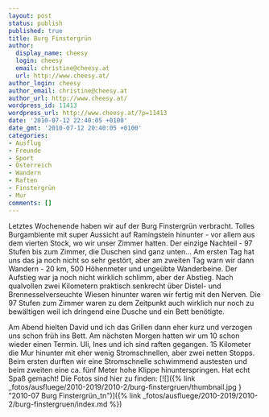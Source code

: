 ```yaml
---
layout: post
status: publish
published: true
title: Burg Finstergrün
author:
  display_name: cheesy
  login: cheesy
  email: christine@cheesy.at
  url: http://www.cheesy.at/
author_login: cheesy
author_email: christine@cheesy.at
author_url: http://www.cheesy.at/
wordpress_id: 11413
wordpress_url: http://www.cheesy.at/?p=11413
date: '2010-07-12 22:40:05 +0100'
date_gmt: '2010-07-12 20:40:05 +0100'
categories:
- Ausflug
- Freunde
- Sport
- Österreich
- Wandern
- Raften
- Finstergrün
- Mur
comments: []
---
```

<!--:de-->Letztes Wochenende haben wir auf der Burg Finstergrün verbracht. Tolles Burgambiente mit super Aussicht auf Ramingstein hinunter - vor allem aus dem vierten Stock, wo wir unser Zimmer hatten. Der einzige Nachteil - 97 Stufen bis zum Zimmer, die Duschen sind ganz unten... Am ersten Tag hat uns das ja noch nicht so sehr gestört, aber am zweiten Tag warn wir dann Wandern - 20 km, 500 Höhenmeter und ungeübte Wanderbeine. Der Aufstieg war ja noch nicht wirklich schlimm, aber der Abstieg. Nach qualvollen zwei Kilometern praktisch senkrecht über Distel- und Brennesselverseuchte Wiesen hinunter waren wir fertig mit den Nerven. Die 97 Stufen zum Zimmer waren zu dem Zeitpunkt auch wirklich nur noch zu bewältigen weil ich dringend eine Dusche und ein Bett benötigte.
Am Abend hielten David und ich das Grillen dann eher kurz und verzogen uns schon früh ins Bett. Am nächsten Morgen hatten wir um 10 schon wieder einen Termin. Uli, Ines und ich sind raften gegangen. 15 Kilometer die Mur hinunter mit eher wenig Stromschnellen, aber zwei netten Stopps. Beim ersten durften wir eine Stromschnelle schwimmend austesten und beim zweiten eine ca. fünf Meter hohe Klippe hinunterspringen. Hat echt Spaß gemacht!
Die Fotos sind hier zu finden:
[![]({% link _fotos/ausfluege/2010-2019/2010-2/burg-finstergruen/thumbnail.jpg } "2010-07 Burg Finstergrün\_tn")]({% link _fotos/ausfluege/2010-2019/2010-2/burg-finstergruen/index.md %})
